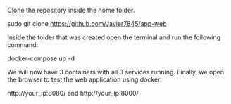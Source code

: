 Clone the repository inside the home folder.

sudo git clone https://github.com/Javier7845/app-web

Inside the folder that was created open the terminal and run the following command:

docker-compose up -d
 
We will now have 3 containers with all 3 services running. Finally, we open the browser to test the web application using docker.

http://your_ip:8080/ and http://your_ip:8000/
